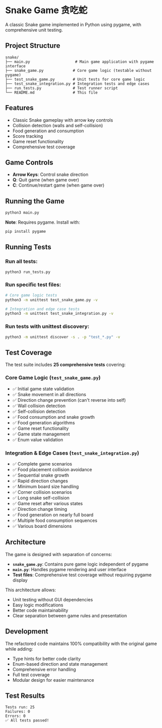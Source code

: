 # Snake Game 贪吃蛇

A classic Snake game implemented in Python using pygame, with comprehensive unit testing.

## Project Structure

```
snake/
├── main.py                    # Main game application with pygame interface
├── snake_game.py             # Core game logic (testable without pygame)
├── test_snake_game.py        # Unit tests for core game logic
├── test_snake_integration.py # Integration tests and edge cases
├── run_tests.py              # Test runner script
└── README.md                 # This file
```

## Features

- Classic Snake gameplay with arrow key controls
- Collision detection (walls and self-collision)
- Food generation and consumption
- Score tracking
- Game reset functionality
- Comprehensive test coverage

## Game Controls

- **Arrow Keys**: Control snake direction
- **Q**: Quit game (when game over)
- **C**: Continue/restart game (when game over)

## Running the Game

```bash
python3 main.py
```

**Note**: Requires pygame. Install with:
```bash
pip install pygame
```

## Running Tests

### Run all tests:
```bash
python3 run_tests.py
```

### Run specific test files:
```bash
# Core game logic tests
python3 -m unittest test_snake_game.py -v

# Integration and edge case tests  
python3 -m unittest test_snake_integration.py -v
```

### Run tests with unittest discovery:
```bash
python3 -m unittest discover -s . -p "test_*.py" -v
```

## Test Coverage

The test suite includes **25 comprehensive tests** covering:

### Core Game Logic (`test_snake_game.py`)
- ✅ Initial game state validation
- ✅ Snake movement in all directions
- ✅ Direction change prevention (can't reverse into self)
- ✅ Wall collision detection
- ✅ Self-collision detection
- ✅ Food consumption and snake growth
- ✅ Food generation algorithms
- ✅ Game reset functionality
- ✅ Game state management
- ✅ Enum value validation

### Integration & Edge Cases (`test_snake_integration.py`)
- ✅ Complete game scenarios
- ✅ Food placement collision avoidance
- ✅ Sequential snake growth
- ✅ Rapid direction changes
- ✅ Minimum board size handling
- ✅ Corner collision scenarios
- ✅ Long snake self-collision
- ✅ Game reset after various states
- ✅ Direction change timing
- ✅ Food generation on nearly full board
- ✅ Multiple food consumption sequences
- ✅ Various board dimensions

## Architecture

The game is designed with separation of concerns:

- **`snake_game.py`**: Contains pure game logic independent of pygame
- **`main.py`**: Handles pygame rendering and user interface
- **Test files**: Comprehensive test coverage without requiring pygame display

This architecture allows:
- Unit testing without GUI dependencies
- Easy logic modifications
- Better code maintainability
- Clear separation between game rules and presentation

## Development

The refactored code maintains 100% compatibility with the original game while adding:
- Type hints for better code clarity
- Enum-based direction and state management
- Comprehensive error handling
- Full test coverage
- Modular design for easier maintenance

## Test Results

```
Tests run: 25
Failures: 0
Errors: 0
✅ All tests passed!
```
